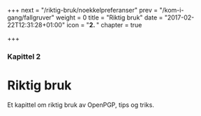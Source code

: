 +++
next = "/riktig-bruk/noekkelpreferanser"
prev = "/kom-i-gang/fallgruver"
weight = 0
title = "Riktig bruk"
date = "2017-02-22T12:31:28+01:00"
icon = "<b>2. </b>"
chapter = true

+++

### Kapittel 2

# Riktig bruk

Et kapittel om riktig bruk av OpenPGP, tips og triks.
